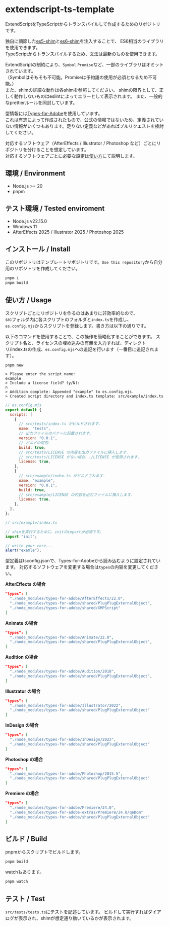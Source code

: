 # extendscript-ts-template

ExtendScriptをTypeScriptからトランスパイルして作成するためのリポジトリです。

独自に調節した[es5-shim](https://github.com/es-shims/es5-shim)と[es6-shim](https://github.com/paulmillr/es6-shim)を注入することで、
ES6相当のライブラリを使用できます。  
TypeScriptからトランスパイルするため、文法は最新のものを使用できます。　　

ExtendScriptの制約により、`Symbol` `Promise`など、一部のライブラリはオミットされています。  
（Symbolはそもそも不可能。Promiseは予約語の使用が必須となるため不可能。）  
また、shimの詳細な動作は各shimを参照してください。
shimの限界として、正しく動作しないものはeslintによってエラーとして表示されます。
また、一般的なprettierルールを同封しています。

型情報には[Types-for-Adobe](https://github.com/docsforadobe/Types-for-Adobe)を使用しています。  
これは有志によって作成されたもので、公式の情報ではないため、定義されていない情報がいくつもあります。足りない定義などがあればプルリクエストを検討してください。

対応するソフトウェア（AfterEffects / Illustrator / Photoshop など）ごとにリポジトリを分けることを想定しています。  
対応するソフトウェアごとに必要な設定は[使い方](#使い方--usage)にて説明します。

## 環境 / Environment

- Node.js >= 20
- pnpm

## テスト環境 / Tested enviroment

- Node.js v22.15.0
- Windows 11
- AfterEffects 2025 / Illustrator 2025 / Photoshop 2025

## インストール / Install

このリポジトリはテンプレートリポジトリです。`Use this repository`から自分用のリポジトリを作成してください。

```bash
pnpm i
pnpm build
```

## 使い方 / Usage

スクリプトごとにリポジトリを作るのはあまりに非効率的なので、  
srcフォルダ内に各スクリプトのフォルダと`index.ts`を作成し、  
`es.config.mjs`からスクリプトを登録します。書き方は以下の通りです。

以下のコマンドを使用することで、この操作を簡略化することができます。
スクリプト名と、ライセンスの埋め込みの有無を入力すれば、ディレクトリ/index.tsの作成、`es.config.mjs`への追記を行います（一番目に追記されます）。

```shell
pnpm new

> Please enter the script name: 
example
> Include a license field? (y/N): 
n
> Addition complete: Appended "example" to es.config.mjs.
> Created script directory and index.ts template: src/example/index.ts
```

```mjs
// es.config.mjs
export default {
  scripts: [
    {
      // src/tests/index.ts がビルドされます.
      name: "tests",
      // 出力ファイルのバナーに記載されます.
      version: "0.0.1",
      // ビルドの可否.
      build: true,
      // src/tests/LICENSE の内容を出力ファイルに挿入します.
      // src/tests/LICENSE がない場合、./LICENSE が使用されます.
      license: true,
    },
    {
      // src/example/index.ts がビルドされます.
      name: "example",
      version: "0.0.1",
      build: true,
      // src/example/LICENSE の内容を出力ファイルに挿入します.
      license: true,
    },
  ],
};
```

```ts
// src/example/index.ts

// shimを実行するために、initのimportが必須です。
import "init";

// write your core...
alert("examle");
```

型定義はtsconfig.jsonで、Types-for-Adobeから読み込むように設定されています。
対応するソフトウェアを変更する場合は`types`の内容を変更してください。

**AfterEffects の場合**

```json
"types": [
  "./node_modules/types-for-adobe/AfterEffects/22.0",
  "./node_modules/types-for-adobe/shared/PlugPlugExternalObject",
  "./node_modules/types-for-adobe/shared/XMPScript"
]
```

**Animate の場合**

```json
"types": [
  "./node_modules/types-for-adobe/Animate/22.0",
  "./node_modules/types-for-adobe/shared/PlugPlugExternalObject",
]
```

**Audition の場合**

```json
"types": [
  "./node_modules/types-for-adobe/Audition/2018",
  "./node_modules/types-for-adobe/shared/PlugPlugExternalObject",
]
```

**Illustrator の場合**

```json
"types": [
  "./node_modules/types-for-adobe/Illustrator/2022",
  "./node_modules/types-for-adobe/shared/PlugPlugExternalObject"
]
```

**InDesign の場合**

```json
"types": [
  "./node_modules/types-for-adobe/InDesign/2023",
  "./node_modules/types-for-adobe/shared/PlugPlugExternalObject"
]
```

**Photoshop の場合**

```json
"types": [
  "./node_modules/types-for-adobe/Photoshop/2015.5",
  "./node_modules/types-for-adobe/shared/PlugPlugExternalObject"
]
```

**Premiere の場合**

```json
"types": [
  "./node_modules/types-for-adobe/Premiere/24.0",
  "./node_modules/types-for-adobe-extras/Premiere/24.0/qeDom"
  "./node_modules/types-for-adobe/shared/PlugPlugExternalObject"
]
```

## ビルド / Build

pnpmからスクリプトでビルドします。

```bash
pnpm build
```

watchもあります。

```bash
pnpm watch
```

## テスト / Test

`src/tests/tests.ts`にテストを記述しています。
ビルドして実行すればダイアログが表示され、shimが想定通り動いているかが表示されます。
